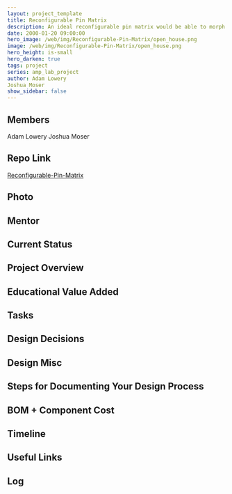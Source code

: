 ```yaml
---
layout: project_template
title: Reconfigurable Pin Matrix
description: An ideal reconfigurable pin matrix would be able to morph a set of surfaces to take any shape on the fly. This would be ideal for any manufacturing process that relies on molds.
date: 2000-01-20 09:00:00
hero_image: /web/img/Reconfigurable-Pin-Matrix/open_house.png
image: /web/img/Reconfigurable-Pin-Matrix/open_house.png
hero_height: is-small
hero_darken: true
tags: project
series: amp_lab_project
author: Adam Lowery
Joshua Moser
show_sidebar: false
---
```




## Members
Adam Lowery
Joshua Moser

## Repo Link
<a class="button is-link" href="https://github.com/Amp-Lab-at-VT/Reconfigurable-Pin-Matrix" >Reconfigurable-Pin-Matrix</a>

## Photo

## Mentor

## Current Status

## Project Overview


## Educational Value Added


## Tasks

## Design Decisions

## Design Misc

## Steps for Documenting Your Design Process

## BOM + Component Cost

## Timeline

## Useful Links

## Log
            